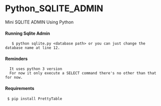 # Python_SQLITE_ADMIN
Mini SQLITE ADMIN Using Python

#### Running Sqlite Admin
       $ python sqlite.py <database path> or you can just change the database name at line 12.
#### Reminders
      It uses python 3 version
      For now it only execute a SELECT command there's no other than that for now.
#### Requirements
     $ pip install PrettyTable
